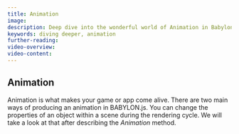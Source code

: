 ```yaml
---
title: Animation
image: 
description: Deep dive into the wonderful world of Animation in Babylon.js.
keywords: diving deeper, animation
further-reading:
video-overview:
video-content:
---
```


## Animation

Animation is what makes your game or app come alive. There are two main ways of producing an animation in BABYLON.js. You can change the properties of an object within a scene during the rendering cycle. We will take a look at that after describing the *Animation* method.

